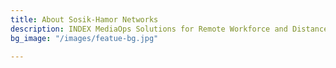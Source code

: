 ```yaml
---
title: About Sosik-Hamor Networks
description: INDEX MediaOps Solutions for Remote Workforce and Distance Learning
bg_image: "/images/featue-bg.jpg"

---
```

